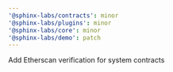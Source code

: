 ```yaml
---
'@sphinx-labs/contracts': minor
'@sphinx-labs/plugins': minor
'@sphinx-labs/core': minor
'@sphinx-labs/demo': patch
---
```


Add Etherscan verification for system contracts

